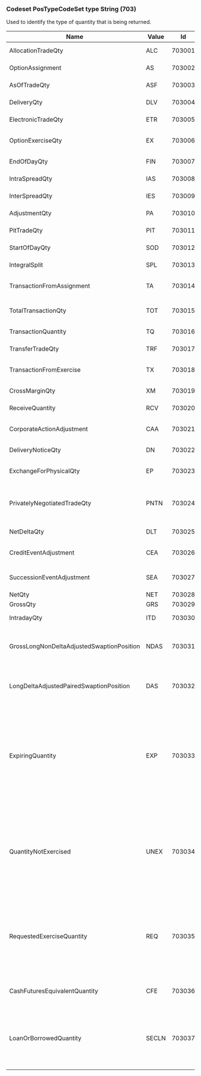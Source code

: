 ### Codeset PosTypeCodeSet type String (703)

Used to identify the type of quantity that is being returned.

| Name                                      | Value | Id     | Sort | Synopsis                                       | Elaboration                                                                                                                               |
|-------------------------------------------|-------|--------|------|------------------------------------------------|-------------------------------------------------------------------------------------------------------------------------------|
| AllocationTradeQty                        | ALC   | 703001 | 1    | Allocation Trade Qty                           |                                                                                                                                |
| OptionAssignment                          | AS    | 703002 | 2    | Option Assignment                              |                                                                                                                                |
| AsOfTradeQty                              | ASF   | 703003 | 3    | As-of Trade Qty                                |                                                                                                                                |
| DeliveryQty                               | DLV   | 703004 | 4    | Delivery Qty                                   |                                                                                                                                |
| ElectronicTradeQty                        | ETR   | 703005 | 5    | Electronic Trade Qty                           |                                                                                                                                |
| OptionExerciseQty                         | EX    | 703006 | 6    | Option Exercise Qty                            |                                                                                                                                |
| EndOfDayQty                               | FIN   | 703007 | 7    | End-of-Day Qty                                 |                                                                                                                                |
| IntraSpreadQty                            | IAS   | 703008 | 8    | Intra-spread Qty                               |                                                                                                                                |
| InterSpreadQty                            | IES   | 703009 | 9    | Inter-spread Qty                               |                                                                                                                                |
| AdjustmentQty                             | PA    | 703010 | 10   | Adjustment Qty                                 |                                                                                                                                |
| PitTradeQty                               | PIT   | 703011 | 11   | Pit Trade Qty                                  |                                                                                                                                |
| StartOfDayQty                             | SOD   | 703012 | 12   | Start-of-Day Qty                               |                                                                                                                                |
| IntegralSplit                             | SPL   | 703013 | 13   | Integral Split                                 |                                                                                                                                |
| TransactionFromAssignment                 | TA    | 703014 | 14   | Transaction from Assignment                    |                                                                                                                                |
| TotalTransactionQty                       | TOT   | 703015 | 15   | Total Transaction Qty                          |                                                                                                                                |
| TransactionQuantity                       | TQ    | 703016 | 16   | Transaction Quantity                           |                                                                                                                                |
| TransferTradeQty                          | TRF   | 703017 | 17   | Transfer Trade Qty                             |                                                                                                                                |
| TransactionFromExercise                   | TX    | 703018 | 18   | Transaction from Exercise                      |                                                                                                                                |
| CrossMarginQty                            | XM    | 703019 | 19   | Cross Margin Qty                               |                                                                                                                                |
| ReceiveQuantity                           | RCV   | 703020 | 20   | Receive Quantity                               |                                                                                                                                |
| CorporateActionAdjustment                 | CAA   | 703021 | 21   | Corporate Action Adjustment                    |                                                                                                                                |
| DeliveryNoticeQty                         | DN    | 703022 | 22   | Delivery Notice Qty                            |                                                                                                                                |
| ExchangeForPhysicalQty                    | EP    | 703023 | 23   | Exchange for Physical Qty                      |                                                                                                                                |
| PrivatelyNegotiatedTradeQty               | PNTN  | 703024 | 24   | Privately negotiated Trade Qty (Non-regulated) |                                                                                                                                |
| NetDeltaQty                               | DLT   | 703025 | 25   | Net Delta Qty                                  |                                                                                                                                |
| CreditEventAdjustment                     | CEA   | 703026 | 25   | Credit Event Adjustment                        |                                                                                                                                |
| SuccessionEventAdjustment                 | SEA   | 703027 | 26   | Succession Event Adjustment                    |                                                                                                                                |
| NetQty                                    | NET   | 703028 | 27   | Net Qty                                        |                                                                                                                                |
| GrossQty                                  | GRS   | 703029 | 28   | Gross Qty                                      |                                                                                                                                |
| IntradayQty                               | ITD   | 703030 | 29   | Intraday Qty                                   |                                                                                                                                |
| GrossLongNonDeltaAdjustedSwaptionPosition | NDAS  | 703031 | 30   | Gross non-delta-adjusted swaption position     |                                                                                                                                |
| LongDeltaAdjustedPairedSwaptionPosition   | DAS   | 703032 | 31   | Delta-adjusted paired swaption position        |                                                                                                                                |
| ExpiringQuantity                          | EXP   | 703033 | 32   | Expiring quantity                              | The position quantity on expiration day after the application of trade and post trade activity, but prior to the application of exercises and assignments. |
| QuantityNotExercised                      | UNEX  | 703034 | 33   | Quantity not exercised                         | The exercise quantity requested that was not allowed, e.g., the exercise quantity requested that exceeded the final long position.                         |
| RequestedExerciseQuantity                 | REQ   | 703035 | 34   | Requested exercise quantity                    | The exercise quantity requested. It may differ from the exercise quantity if it exceeds the final long position.                                           |
| CashFuturesEquivalentQuantity             | CFE   | 703036 | 35   | Cash futures equivalent quantity               |                                                                                                                                |
| LoanOrBorrowedQuantity                    | SECLN | 703037 | 36   | Loan or borrowed quantity                      | The number of shares, par value of bonds or commodity contracts on loan or borrowed.                                                                       |


